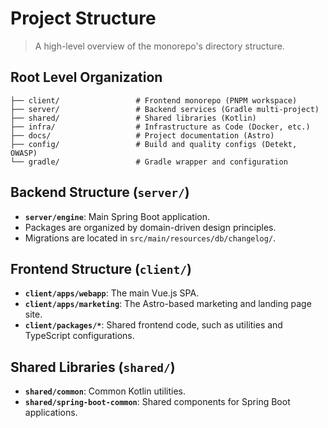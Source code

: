 # Project Structure

> A high-level overview of the monorepo's directory structure.

## Root Level Organization

```text
├── client/                 # Frontend monorepo (PNPM workspace)
├── server/                 # Backend services (Gradle multi-project)
├── shared/                 # Shared libraries (Kotlin)
├── infra/                  # Infrastructure as Code (Docker, etc.)
├── docs/                   # Project documentation (Astro)
├── config/                 # Build and quality configs (Detekt, OWASP)
└── gradle/                 # Gradle wrapper and configuration
```

## Backend Structure (`server/`)

- **`server/engine`**: Main Spring Boot application.
- Packages are organized by domain-driven design principles.
- Migrations are located in `src/main/resources/db/changelog/`.

## Frontend Structure (`client/`)

- **`client/apps/webapp`**: The main Vue.js SPA.
- **`client/apps/marketing`**: The Astro-based marketing and landing page site.
- **`client/packages/*`**: Shared frontend code, such as utilities and TypeScript configurations.

## Shared Libraries (`shared/`)

- **`shared/common`**: Common Kotlin utilities.
- **`shared/spring-boot-common`**: Shared components for Spring Boot applications.
